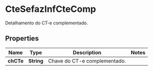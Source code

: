 

# CteSefazInfCteComp

Detalhamento do CT-e complementado.

## Properties

| Name | Type | Description | Notes |
|------------ | ------------- | ------------- | -------------|
|**chCTe** | **String** | Chave do CT-e complementado. |  |




